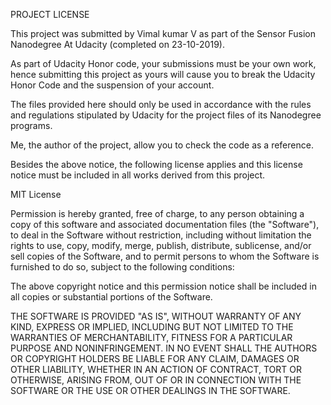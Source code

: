 PROJECT LICENSE

This project was submitted by Vimal kumar V as part of the Sensor Fusion
Nanodegree At Udacity (completed on 23-10-2019).

As part of Udacity Honor code, your submissions must be your own work, hence
submitting this project as yours will cause you to break the Udacity Honor Code
and the suspension of your account.

The files provided here should only be used in accordance with the rules and 
regulations stipulated by Udacity for the project files of its Nanodegree programs.

Me, the author of the project, allow you to check the code as a reference.

Besides the above notice, the following license applies and this license notice
must be included in all works derived from this project.

MIT License

Permission is hereby granted, free of charge, to any person obtaining a copy
of this software and associated documentation files (the "Software"), to deal
in the Software without restriction, including without limitation the rights
to use, copy, modify, merge, publish, distribute, sublicense, and/or sell
copies of the Software, and to permit persons to whom the Software is
furnished to do so, subject to the following conditions:

The above copyright notice and this permission notice shall be included in all
copies or substantial portions of the Software.

THE SOFTWARE IS PROVIDED "AS IS", WITHOUT WARRANTY OF ANY KIND, EXPRESS OR
IMPLIED, INCLUDING BUT NOT LIMITED TO THE WARRANTIES OF MERCHANTABILITY,
FITNESS FOR A PARTICULAR PURPOSE AND NONINFRINGEMENT. IN NO EVENT SHALL THE
AUTHORS OR COPYRIGHT HOLDERS BE LIABLE FOR ANY CLAIM, DAMAGES OR OTHER
LIABILITY, WHETHER IN AN ACTION OF CONTRACT, TORT OR OTHERWISE, ARISING FROM,
OUT OF OR IN CONNECTION WITH THE SOFTWARE OR THE USE OR OTHER DEALINGS IN THE
SOFTWARE.
